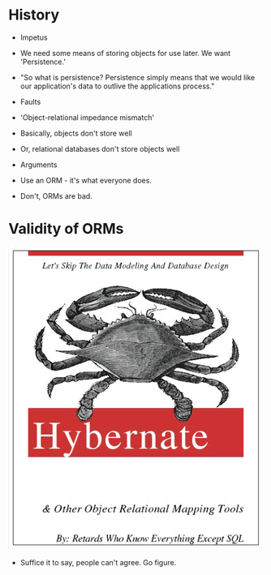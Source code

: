 <!SLIDE bullets incremental transition=scrollRight>

# History

* Impetus

* We need some means of storing objects for use later. We want 'Persistence.'
* "So what is persistence?  Persistence simply means that we would like our application's data to outlive the applications process."

<!SLIDE bullets incremental transition=scrollRight>
* Faults

* 'Object-relational impedance mismatch'

* Basically, objects don't store well

* Or, relational databases don't store objects well

<!SLIDE bullets incremental transition=scrollRight>
* Arguments

* Use an ORM - it's what everyone does.

* Don't, ORMs are bad. 

<!SLIDE subsection>

# Validity of ORMs

<!SLIDE>
![Hybernate](hybernate.png)

<!SLIDE bullets small>
* Suffice it to say, people can't agree. Go figure.
